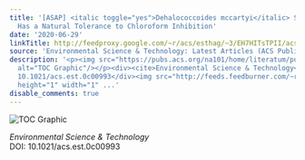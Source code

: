 ```yaml
---
title: '[ASAP] <italic toggle="yes">Dehalococcoides mccartyi</italic> Strain GEO12
  Has a Natural Tolerance to Chloroform Inhibition'
date: '2020-06-29'
linkTitle: http://feedproxy.google.com/~r/acs/esthag/~3/EH7HITsTPII/acs.est.0c00993
source: 'Environmental Science & Technology: Latest Articles (ACS Publications)'
description: '<p><img src="https://pubs.acs.org/na101/home/literatum/publisher/achs/journals/content/esthag/0/esthag.ahead-of-print/acs.est.0c00993/20200629/images/medium/es0c00993_0006.gif"
  alt="TOC Graphic"/></p><div><cite>Environmental Science & Technology</cite></div><div>DOI:
  10.1021/acs.est.0c00993</div><img src="http://feeds.feedburner.com/~r/acs/esthag/~4/EH7HITsTPII"
  height="1" width="1" ...'
disable_comments: true
---
```

<p><img src="https://pubs.acs.org/na101/home/literatum/publisher/achs/journals/content/esthag/0/esthag.ahead-of-print/acs.est.0c00993/20200629/images/medium/es0c00993_0006.gif" alt="TOC Graphic"/></p><div><cite>Environmental Science & Technology</cite></div><div>DOI: 10.1021/acs.est.0c00993</div><img src="http://feeds.feedburner.com/~r/acs/esthag/~4/EH7HITsTPII" height="1" width="1" ...